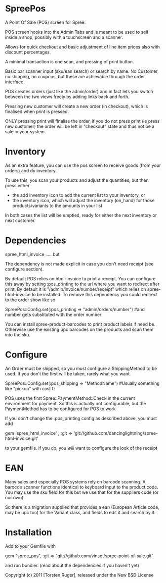 SpreePos
===============

A Point Of Sale (POS) screen for Spree.

POS screen hooks into the Admin Tabs and is meant to be used to sell inside a shop, possibly with a touchscreen and a scanner.

Allows for quick checkout and basic adjustment of line item prices also with discount percentages.

A minimal transaction is one scan, and pressing of print button.

Basic bar scanner input (sku/ean search) or search by name. No Customer, no shipping, no coupons, but these are achievable through the order interface.

POS creates orders (just like the admin/order) and in fact lets you switch between the two views freely by adding links back and forth.

Pressing new customer will create a new order (in checkout), which is finalised when print is pressed.

ONLY pressing print will finalise the order, if you do not press print (ie press new customer) the order will be left in "checkout" state and thus not be a sale in your system.

Inventory
=========

As an extra feature, you can use the pos screen to receive goods (from your orders) and do inventory.

To use this, you scan your products and adjust the quantities, but then press either 

- the add inventory icon to add the current list to your inventory, or 
- the inventory icon, which will adjust the inventory (on_hand) for those products/variants to the amounts in your list

In both cases the list will be emptied, ready for either the next inventory or next customer.

Dependencies
============

spree_html_invoice ..... but

The dependency is not made explicit in case you don't need receipt (see configure section).

By default POS relies on html-invoice to print a receipt. You can configure this away by setting :pos_printing to the url where you want to redirect after print. By default it is "/admin/invoice/number/receipt" which relies on spree-html-invoice to be installed. To remove this dependency you could redirect to the order show like so

SpreePos::Config.set(:pos_printing => "admin/orders/number") #and number gets substituted with the order number

You can install spree-product-barcodes to print product labels if need be. Otherwise use the existing upc barcodes on the products and scan them into the sku.


Configure
=========

An Order must be shipped, so you must configure a ShippingMethod to be used. If you don't the first will be
taken, rarely what you want.

SpreePos::Config.set(:pos_shipping => "MethodName") #Usually something like "pickup" with cost 0

POS uses the first Spree::PaymentMethod::Check in the current environment for payment. So this is actually not configurable, but the PaymentMethod has to be configured for POS to work

If you don't change the :pos_printing  config as described above, you must add 

gem 'spree_html_invoice' , :git => 'git://github.com/dancinglightning/spree-html-invoice.git'

to your gemfile. If you do, you _will_ want to configure the look of the receipt

EAN
====

Many sales and especially POS systems rely on barcode scanning. A barocde scanner functions identical to keyboard input  to the product code. You may use the sku field for this but we use that for the suppliers code (or our own).

So there is a migration supplied that provides a ean (European Article code, may be upc too) for the Variant class, and fields to edit it and search by it.

Installation
=======

Add to your Gemfile with 

  gem "spree_pos", :git => "git://github.com/vinsol/spree-point-of-sale.git"

and run bundler. (read about the dependencies if you haven't yet)


Copyright (c) 2011 [Torsten Ruger], released under the New BSD License

